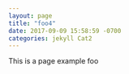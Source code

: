 ```yaml
---
layout: page
title: "foo4"
date: 2017-09-09 15:58:59 -0700
categories: jekyll Cat2
---
```


This is a page example foo